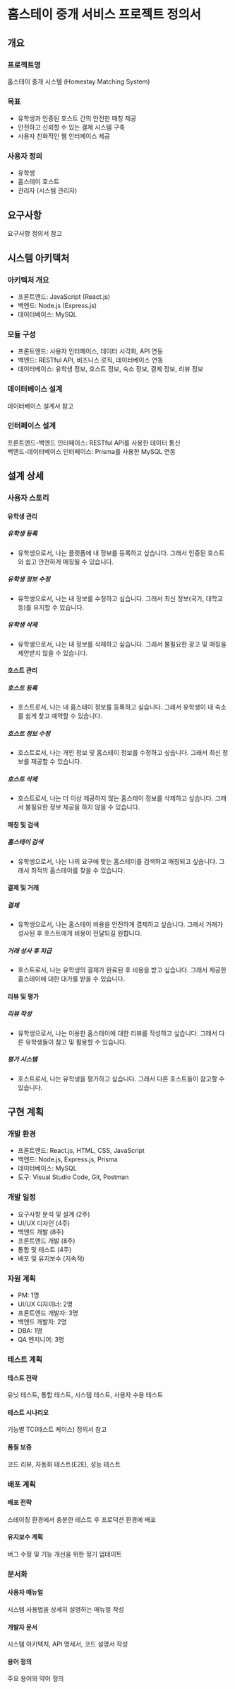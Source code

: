 # 홈스테이 중개 서비스 프로젝트 정의서

## 개요

### 프로젝트명

홈스테이 중개 시스템 (Homestay Matching System)

### 목표

* 유학생과 인증된 호스트 간의 안전한 매칭 제공
* 안전하고 신뢰할 수 있는 결제 시스템 구축
* 사용자 친화적인 웹 인터페이스 제공

### 사용자 정의

* 유학생
* 홈스테이 호스트
* 관리자 (시스템 관리자)

## 요구사항

요구사항 정의서 참고

## 시스템 아키텍처

### 아키텍처 개요

* 프론트엔드: JavaScript (React.js)
* 백엔드: Node.js (Express.js)
* 데이터베이스: MySQL

### 모듈 구성

* 프론트엔드: 사용자 인터페이스, 데이터 시각화, API 연동
* 백엔드: RESTful API, 비즈니스 로직, 데이터베이스 연동
* 데이터베이스: 유학생 정보, 호스트 정보, 숙소 정보, 결제 정보, 리뷰 정보

### 데이터베이스 설계

데이터베이스 설계서 참고

### 인터페이스 설계

프론트엔드-백엔드 인터페이스: RESTful API를 사용한 데이터 통신  
백엔드-데이터베이스 인터페이스: Prisma를 사용한 MySQL 연동

## 설계 상세

### 사용자 스토리

#### 유학생 관리

##### 유학생 등록
* 유학생으로서, 나는 플랫폼에 내 정보를 등록하고 싶습니다. 그래서 인증된 호스트와 쉽고 안전하게 매칭될 수 있습니다.

##### 유학생 정보 수정
* 유학생으로서, 나는 내 정보를 수정하고 싶습니다. 그래서 최신 정보(국가, 대학교 등)를 유지할 수 있습니다.

##### 유학생 삭제
* 유학생으로서, 나는 내 정보를 삭제하고 싶습니다. 그래서 불필요한 광고 및 매칭을 제안받지 않을 수 있습니다.

#### 호스트 관리

##### 호스트 등록
* 호스트로서, 나는 내 홈스테이 정보를 등록하고 싶습니다. 그래서 유학생이 내 숙소를 쉽게 찾고 예약할 수 있습니다.

##### 호스트 정보 수정
* 호스트로서, 나는 개인 정보 및 홈스테이 정보를 수정하고 싶습니다. 그래서 최신 정보를 제공할 수 있습니다.

##### 호스트 삭제
* 호스트로서, 나는 더 이상 제공하지 않는 홈스테이 정보를 삭제하고 싶습니다. 그래서 불필요한 정보 제공을 하지 않을 수 있습니다.

#### 매칭 및 검색

##### 홈스테이 검색
* 유학생으로서, 나는 나의 요구에 맞는 홈스테이를 검색하고 매칭되고 싶습니다. 그래서 최적의 홈스테이를 찾을 수 있습니다.

#### 결제 및 거래

##### 결제
* 유학생으로서, 나는 홈스테이 비용을 안전하게 결제하고 싶습니다. 그래서 거래가 성사된 후 호스트에게 비용이 전달되길 원합니다.

##### 거래 성사 후 지급
* 호스트로서, 나는 유학생의 결제가 완료된 후 비용을 받고 싶습니다. 그래서 제공한 홈스테이에 대한 대가를 받을 수 있습니다.

#### 리뷰 및 평가

##### 리뷰 작성
* 유학생으로서, 나는 이용한 홈스테이에 대한 리뷰를 작성하고 싶습니다. 그래서 다른 유학생들이 참고 및 활용할 수 있습니다.

##### 평가 시스템
* 호스트로서, 나는 유학생을 평가하고 싶습니다. 그래서 다른 호스트들이 참고할 수 있습니다.

## 구현 계획

### 개발 환경

* 프론트엔드: React.js, HTML, CSS, JavaScript
* 백엔드: Node.js, Express.js, Prisma
* 데이터베이스: MySQL
* 도구: Visual Studio Code, Git, Postman

### 개발 일정

* 요구사항 분석 및 설계 (2주)
* UI/UX 디자인 (4주)
* 백엔드 개발 (8주)
* 프론트엔드 개발 (8주)
* 통합 및 테스트 (4주)
* 배포 및 유지보수 (지속적)

### 자원 계획

* PM: 1명
* UI/UX 디자이너: 2명
* 프론트엔드 개발자: 3명
* 백엔드 개발자: 2명
* DBA: 1명
* QA 엔지니어: 3명

### 테스트 계획
#### 테스트 전략

유닛 테스트, 통합 테스트, 시스템 테스트, 사용자 수용 테스트

#### 테스트 시나리오

기능별 TC(테스트 케이스) 정의서 참고

#### 품질 보증

코드 리뷰, 자동화 테스트(E2E), 성능 테스트

### 배포 계획

#### 배포 전략

스테이징 환경에서 충분한 테스트 후 프로덕션 환경에 배포

#### 유지보수 계획

버그 수정 및 기능 개선을 위한 정기 업데이트

### 문서화
#### 사용자 매뉴얼

시스템 사용법을 상세히 설명하는 매뉴얼 작성

#### 개발자 문서

시스템 아키텍처, API 명세서, 코드 설명서 작성

#### 용어 정의

주요 용어와 약어 정의

